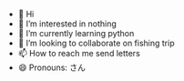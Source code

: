 - 👋 Hi
- 👀 I’m interested in nothing
- 🌱 I’m currently learning python
- 💞️ I’m looking to collaborate on fishing trip
- 📫 How to reach me send letters
- 😄 Pronouns: さん


<!---
YANOasahi/YANOasahi is a ✨ special ✨ repository because its `README.md` (this file) appears on your GitHub profile.
You can click the Preview link to take a look at your changes.
--->

